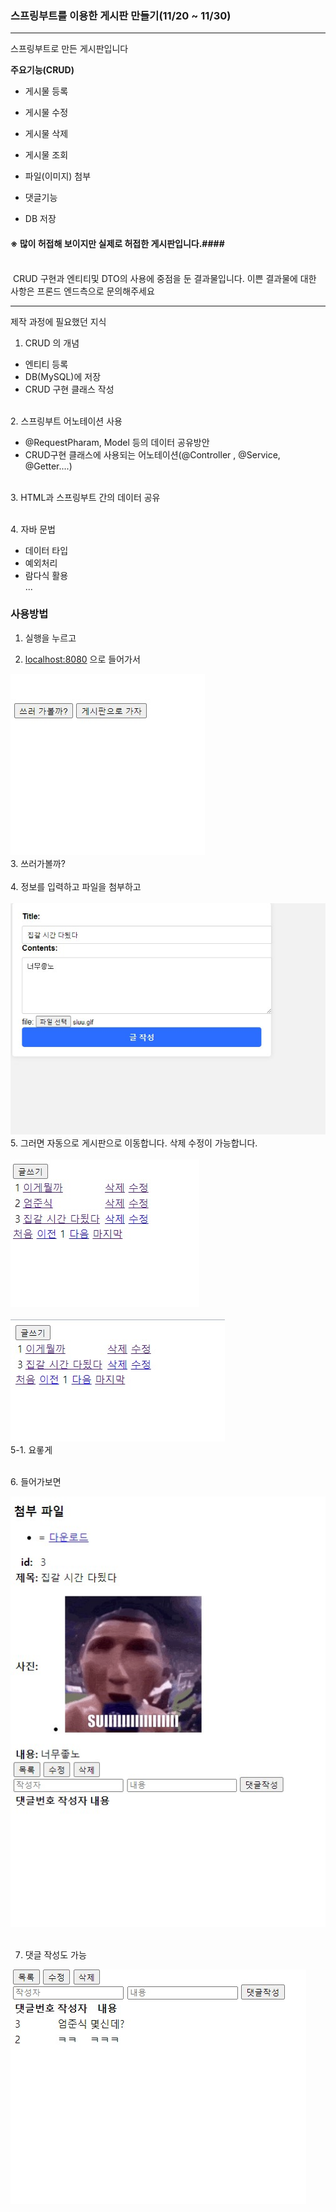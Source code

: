 ### 스프링부트를 이용한 게시판 만들기(11/20 ~ 11/30)

---

스프링부트로 만든 게시판입니다

__주요기능(CRUD)__
- 게시물 등록
- 게시물 수정
- 게시물 삭제
- 게시물 조회

- 파일(이미지) 첨부
- 댓글기능
- DB 저장


#### ※ 많이 허접해 보이지만 실제로 허접한 게시판입니다.####

<br> &nbsp;CRUD 구현과 엔티티및 DTO의 사용에 중점을 둔 결과물입니다.
이쁜 결과물에 대한 사항은 프론드 엔드측으로 문의해주세요


----
제작 과정에 필요했던 지식

1. CRUD 의 개념

 - 엔티티 등록
 - DB(MySQL)에 저장
 - CRUD 구현 클래스 작성

<br>2. 스프링부트 어노테이션 사용
  - @RequestPharam, Model 등의 데이터 공유방안
  - CRUD구현 클래스에 사용되는 어노테이션(@Controller , @Service, @Getter....)

<br> 3. HTML과 스프링부트 간의 데이터 공유

<br> 4. 자바 문법
 - 데이터 타입
 - 예외처리
 - 람다식 활용
 <br>...


### __사용방법__

1. 실행을 누르고

2. [localhost:8080](http://localhost:8080/) 으로 들어가서

<div class="test_image">
  <img src="./imgs/1.jpg">
</div>
3. 쓰러가볼까?<br>
<br>
4. 정보를 입력하고 파일을 첨부하고<br>

<br>
<div class="test_image">
  <img src="./imgs/2.jpg">
</div>
5. 그러면 자동으로 게시판으로 이동합니다. 삭제 수정이 가능합니다.<br>

<br>
<div class="test_image">
  <img src="./imgs/3.jpg">
</div><br>

<div class="test_image">
  <img src="./imgs/6.jpg">
</div>
5-1. 요롷게

<br>6. 들어가보면

<div class="test_image">
  <img src="./imgs/4.jpg">
</div> <br>

7. 댓글 작성도 가능

<div class="test_image">
  <img src="./imgs/5.jpg">
</div> <br>

